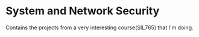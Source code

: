 System and Network Security
=============

Contains the projects from a very interesting course(SIL765) that I'm doing.
